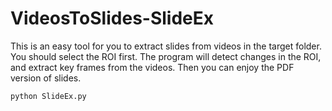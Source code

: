 # VideosToSlides-SlideEx

This is an easy tool for you to extract slides from videos in the target folder. You should select the ROI first. The program will detect changes in the ROI, and extract key frames from the videos. Then you can enjoy the PDF version of slides.

```python
python SlideEx.py
```

